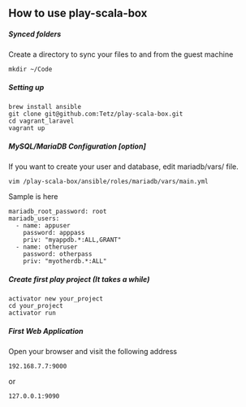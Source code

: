 ## How to use play-scala-box

##### Synced folders
Create a directory to sync your files to and from the guest machine
```
mkdir ~/Code
```

##### Setting up
```
brew install ansible
git clone git@github.com:Tetz/play-scala-box.git
cd vagrant_laravel
vagrant up
```

##### MySQL/MariaDB Configuration [option]
If you want to create your user and database, edit mariadb/vars/ file.
```
vim /play-scala-box/ansible/roles/mariadb/vars/main.yml
```
Sample is here
```
mariadb_root_password: root
mariadb_users:
  - name: appuser
    password: apppass
    priv: "myappdb.*:ALL,GRANT"
  - name: otheruser
    password: otherpass
    priv: "myotherdb.*:ALL"
```


##### Create first play project (It takes a while)
```
activator new your_project
cd your_project
activator run
```

##### First Web Application
Open your browser and visit the following address
```
192.168.7.7:9000
```
or
```
127.0.0.1:9090
```
